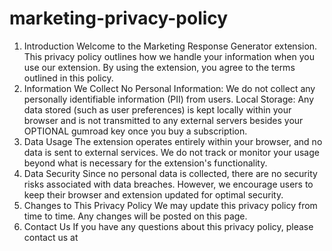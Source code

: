 # marketing-privacy-policy
1. Introduction
Welcome to the Marketing Response Generator extension. This privacy policy outlines how we handle your information when you use our extension. By using the extension, you agree to the terms outlined in this policy.
2. Information We Collect
No Personal Information: We do not collect any personally identifiable information (PII) from users.
Local Storage: Any data stored (such as user preferences) is kept locally within your browser and is not transmitted to any external servers besides your OPTIONAL gumroad key once you buy a subscription.
3. Data Usage
The extension operates entirely within your browser, and no data is sent to external services. We do not track or monitor your usage beyond what is necessary for the extension's functionality.
4. Data Security
Since no personal data is collected, there are no security risks associated with data breaches. However, we encourage users to keep their browser and extension updated for optimal security.
5. Changes to This Privacy Policy
We may update this privacy policy from time to time. Any changes will be posted on this page.
6. Contact Us
If you have any questions about this privacy policy, please contact us at
